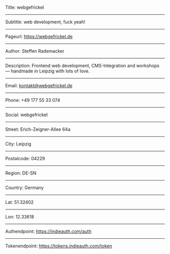 Title: webgefrickel

----

Subtitle: web development, fuck yeah!

----

Pageurl: https://webgefrickel.de

----

Author: Steffen Rademacker

----

Description: Frontend web development, CMS-Integration and workshops — handmade in Leipzig with lots of love.

----

Email: kontakt@webgefrickel.de

----

Phone: +49 177 55 33 074

----

Social: webgefrickel

----

Street: Erich-Zeigner-Allee 64a

----

City: Leipzig

----

Postalcode: 04229

----

Region: DE-SN

----

Country: Germany

----

Lat: 51.32402

----

Lon: 12.33618

----

Authendpoint: https://indieauth.com/auth

----

Tokenendpoint: https://tokens.indieauth.com/token
